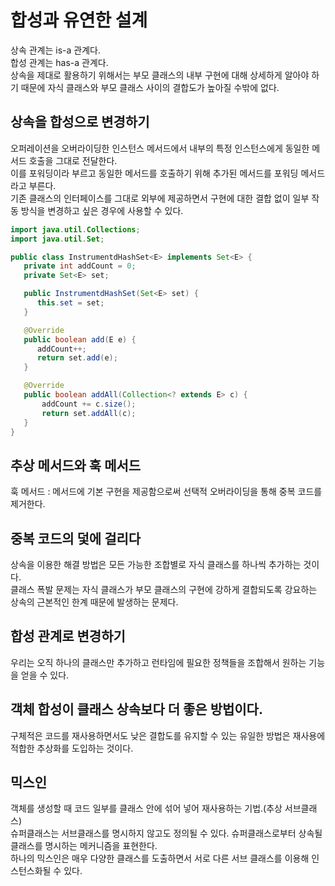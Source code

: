 # 합성과 유연한 설계

상속 관계는 is-a 관계다.<br/>
합성 관계는 has-a 관계다.<br/>
상속을 제대로 활용하기 위해서는 부모 클래스의 내부 구현에 대해 상세하게 알아야 하기 때문에 자식 클래스와 부모 클래스 사이의 결합도가 높아질 수밖에 없다.<br/>

## 상속을 합성으로 변경하기

오퍼레이션을 오버라이딩한 인스턴스 메서드에서 내부의 특정 인스턴스에게 동일한 메서드 호출을 그대로 전달한다.<br/>
이를 포워딩이라 부르고 동일한 메서드를 호출하기 위해 추가된 메서드를 포워딩 메서드라고 부른다.<br/>
기존 클래스의 인터페이스를 그대로 외부에 제공하면서 구현에 대한 결합 없이 일부 작동 방식을 변경하고 싶은 경우에 사용할 수 있다.<br/>

```java
import java.util.Collections;
import java.util.Set;

public class InstrumentdHashSet<E> implements Set<E> {
   private int addCount = 0;
   private Set<E> set;

   public InstrumentdHashSet(Set<E> set) {
      this.set = set;
   }

   @Override
   public boolean add(E e) {
      addCount++;
      return set.add(e);
   }

   @Override
   public boolean addAll(Collection<? extends E> c) {
       addCount += c.size();
       return set.addAll(c);
   }
}
```


## 추상 메서드와 훅 메서드

훅 메서드 : 메서드에 기본 구현을 제공함으로써 선택적 오버라이딩을 통해 중복 코드를 제거한다.<br/>

## 중복 코드의 덫에 걸리다

상속을 이용한 해결 방법은 모든 가능한 조합별로 자식 클래스를 하나씩 추가하는 것이다.<br/>
클래스 폭발 문제는 자식 클래스가 부모 클래스의 구현에 강하게 결합되도록 강요하는 상속의 근본적인 한계 때문에 발생하는 문제다.<br/>

## 합성 관계로 변경하기

우리는 오직 하나의 클래스만 추가하고 런타임에 필요한 정책들을 조합해서 원하는 기능을 얻을 수 있다.<br/>

## 객체 합성이 클래스 상속보다 더 좋은 방법이다.

구체적은 코드를 재사용하면서도 낮은 결합도를 유지할 수 있는 유일한 방법은 재사용에 적합한 추상화를 도입하는 것이다.<br/>

## 믹스인

객체를 생성할 때 코드 일부를 클래스 안에 섞어 넣어 재사용하는 기법.(추상 서브클래스)<br/>
슈퍼클래스는 서브클래스를 명시하지 않고도 정의될 수 있다. 슈퍼클래스로부터 상속될 클래스를 명시하는 메커니즘을 표현한다.<br/>
하나의 믹스인은 매우 다양한 클래스를 도출하면서 서로 다른 서브 클래스를 이용해 인스턴스화될 수 있다.<br/>